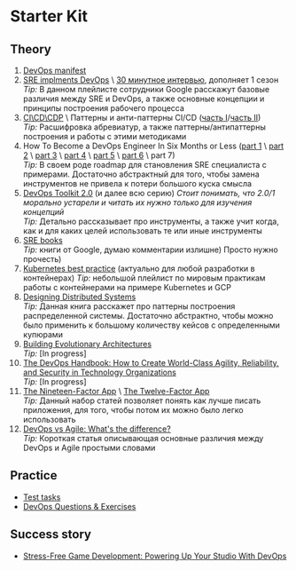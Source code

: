 # Starter Kit

## Theory

1. [DevOps manifest](https://sites.google.com/a/jezhumble.net/devops-manifesto/)
2. [SRE implments DevOps](https://www.youtube.com/watch?v=uTEL8Ff1Zvk&list=PLIivdWyY5sqJrKl7D2u-gmis8h9K66qoj) \ [30 минутное интервью](https://youtu.be/vB_6mrVy2RA), дополняет 1 сезон  
    _Tip:_ В данном плейлисте сотрудники Google расскажут базовые различия между SRE и DevOps, а также основные концепции и принципы построения рабочего процесса
3. [CI\CD\CDP](https://thenewstack.io/understanding-the-difference-between-ci-and-cd) \ Паттерны и анти-паттерны CI/CD ([часть I](https://habr.com/ru/company/otus/blog/440862/)/[часть II](https://habr.com/ru/company/otus/blog/441352/))  
    _Tip:_ Расшифровка абревиатур, а также паттерны/антипаттерны построения и работы с этими методиками
4. How To Become a DevOps Engineer In Six Months or Less ([part 1](https://medium.com/@devfire/how-to-become-a-devops-engineer-in-six-months-or-less-366097df7737) \ [part 2](https://medium.com/@devfire/how-to-become-a-devops-engineer-in-six-months-or-less-part-2-configure-a2dfc11f6f7d) \ [part 3](https://medium.com/@devfire/how-to-become-a-devops-engineer-in-six-months-or-less-part-3-version-76034885a7ab) \ [part 4](https://medium.com/@devfire/how-to-become-a-devops-engineer-in-six-months-or-less-part-4-package-47677ca2f058) \ [part 5](https://medium.com/@devfire/how-to-become-a-devops-engineer-in-six-months-or-less-part-5-deploy-83e790545c23) \ [part 6](https://medium.com/@devfire/how-to-become-a-devops-engineer-in-six-months-or-less-part-6-run-214e78c6dfcf) \ part 7)  
    _Tip:_ В своем роде roadmap для становления SRE специалиста с примерами. Достаточно абстрактный для того, чтобы замена инструментов не привела к потери большого куска смысла
5. [DevOps Toolkit 2.0](https://leanpub.com/u/vfarcic) (и далее всю серию) _Стоит понимать, что 2.0/1 морально устарели и читать их нужно только для изучения концепций_  
    _Tip:_ Детально рассказывает про инструменты,  а также учит когда, как и для каких целей использовать те или иные инструменты
6. [SRE books](https://landing.google.com/sre/books/)  
    _Tip:_ книги от Google, думаю комментарии излишне) Просто нужно прочесть)  
7. [Kubernetes best practice](https://www.youtube.com/watch?v=wGz_cbtCiEA&list=PLIivdWyY5sqL3xfXz5xJvwzFW_tlQB_GB) (актуально для любой разработки в контейнерах)
    _Tip:_ небольшой плейлист по мировым практикам работы с контейнерами на примере Kubernetes и GCP
8. [Designing Distributed Systems](http://shop.oreilly.com/product/0636920072768.do)  
    _Tip:_ Данная книга расскажет про паттерны построения распределенной системы. Достаточно абстрактно, чтобы можно было применить к большому количеству кейсов с определенными купюрами
9. [Building Evolutionary Architectures](https://www.oreilly.com/library/view/building-evolutionary-architectures/9781491986356/)  
    _Tip:_ [In progress]
10. [The DevOps Handbook: How to Create World-Class Agility, Reliability, and Security in Technology Organizations](https://www.amazon.com/DevOps-Handbook-World-Class-Reliability-Organizations/dp/1942788002)  
    _Tip:_ [In progress]
11. [The Nineteen-Factor App](https://medium.com/ibm-cloud/7-missing-factors-from-12-factor-application-2a3e1169bd9d) \ [The Twelve-Factor App](https://12factor.net/)  
    _Tip:_ Данный набор статей позволяет понять как лучше писать приложения, для того, чтобы потом их можно было легко использовать
12. [DevOps vs Agile: What's the difference?](https://opensource.com/article/20/2/devops-vs-agile)  
    _Tip:_ Короткая статья описывающая основные различия между DevOps и Agile простыми словами

## Practice

- [Test tasks](https://github.com/Asgoret/test_tasks)
- [DevOps Questions & Exercises](https://github.com/bregman-arie/devops-exercises)

## Success story

- [Stress-Free Game Development: Powering Up Your Studio With DevOps](https://www.youtube.com/watch?v=t9HRzE7_2Xc&ab_channel=GDC)
